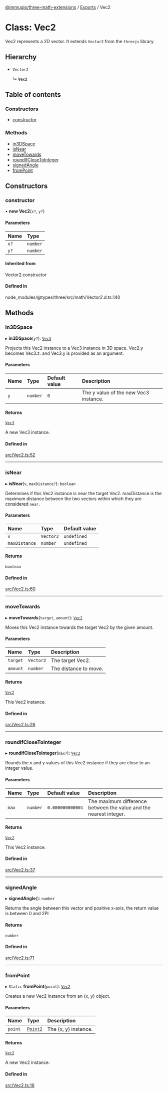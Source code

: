 [@immugio/three-math-extensions](../README.md) / [Exports](../modules.md) / Vec2

# Class: Vec2

Vec2 represents a 2D vector. It extends `Vector2` from the `threejs` library.

## Hierarchy

- `Vector2`

  ↳ **`Vec2`**

## Table of contents

### Constructors

- [constructor](Vec2.md#constructor)

### Methods

- [in3DSpace](Vec2.md#in3dspace)
- [isNear](Vec2.md#isnear)
- [moveTowards](Vec2.md#movetowards)
- [roundIfCloseToInteger](Vec2.md#roundifclosetointeger)
- [signedAngle](Vec2.md#signedangle)
- [fromPoint](Vec2.md#frompoint)

## Constructors

### constructor

• **new Vec2**(`x?`, `y?`)

#### Parameters

| Name | Type |
| :------ | :------ |
| `x?` | `number` |
| `y?` | `number` |

#### Inherited from

Vector2.constructor

#### Defined in

node_modules/@types/three/src/math/Vector2.d.ts:140

## Methods

### in3DSpace

▸ **in3DSpace**(`y?`): [`Vec3`](Vec3.md)

Projects this Vec2 instance to a Vec3 instance in 3D space. Vec2.y becomes Vec3.z. and Vec3.y is provided as an argument.

#### Parameters

| Name | Type | Default value | Description |
| :------ | :------ | :------ | :------ |
| `y` | `number` | `0` | The y value of the new Vec3 instance. |

#### Returns

[`Vec3`](Vec3.md)

A new Vec3 instance.

#### Defined in

[src/Vec2.ts:52](https://github.com/Immugio/three-math-extensions/blob/be99bcc/src/Vec2.ts#L52)

___

### isNear

▸ **isNear**(`v`, `maxDistance?`): `boolean`

Determines if this Vec2 instance is near the target Vec2.
maxDistance is the maximum distance between the two vectors within which they are considered `near`.

#### Parameters

| Name | Type | Default value |
| :------ | :------ | :------ |
| `v` | `Vector2` | `undefined` |
| `maxDistance` | `number` | `undefined` |

#### Returns

`boolean`

#### Defined in

[src/Vec2.ts:60](https://github.com/Immugio/three-math-extensions/blob/be99bcc/src/Vec2.ts#L60)

___

### moveTowards

▸ **moveTowards**(`target`, `amount`): [`Vec2`](Vec2.md)

Moves this Vec2 instance towards the target Vec2 by the given amount.

#### Parameters

| Name | Type | Description |
| :------ | :------ | :------ |
| `target` | `Vector2` | The target Vec2. |
| `amount` | `number` | The distance to move. |

#### Returns

[`Vec2`](Vec2.md)

This Vec2 instance.

#### Defined in

[src/Vec2.ts:26](https://github.com/Immugio/three-math-extensions/blob/be99bcc/src/Vec2.ts#L26)

___

### roundIfCloseToInteger

▸ **roundIfCloseToInteger**(`max?`): [`Vec2`](Vec2.md)

Rounds the x and y values of this Vec2 instance if they are close to an integer value.

#### Parameters

| Name | Type | Default value | Description |
| :------ | :------ | :------ | :------ |
| `max` | `number` | `0.000000000001` | The maximum difference between the value and the nearest integer. |

#### Returns

[`Vec2`](Vec2.md)

This Vec2 instance.

#### Defined in

[src/Vec2.ts:37](https://github.com/Immugio/three-math-extensions/blob/be99bcc/src/Vec2.ts#L37)

___

### signedAngle

▸ **signedAngle**(): `number`

Returns the angle between this vector and positive x-axis, the return value is between 0 and 2PI

#### Returns

`number`

#### Defined in

[src/Vec2.ts:71](https://github.com/Immugio/three-math-extensions/blob/be99bcc/src/Vec2.ts#L71)

___

### fromPoint

▸ `Static` **fromPoint**(`point`): [`Vec2`](Vec2.md)

Creates a new Vec2 instance from an {x, y} object.

#### Parameters

| Name | Type | Description |
| :------ | :------ | :------ |
| `point` | [`Point2`](../interfaces/Point2.md) | The {x, y} instance. |

#### Returns

[`Vec2`](Vec2.md)

A new Vec2 instance.

#### Defined in

[src/Vec2.ts:16](https://github.com/Immugio/three-math-extensions/blob/be99bcc/src/Vec2.ts#L16)
